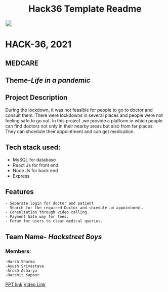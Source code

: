 <h1 align="center">Hack36 Template Readme</h1>
<p align="center">
</p>

<a href="https://hack36.com"> <img src="http://bit.ly/BuiltAtHack36" height=20px> </a>


# HACK-36, 2021

## MEDCARE

## Theme-_Life in a pandemic_


## Project Description
During the lockdown, it was not feasible for people to go to doctor and consult them. There were lockdowns in several places and people were not feeling safe to go out. In this project ,we provide a platform in which people can find doctors not only in their nearby areas but also from far places. They can shcedule their appointment and can get medication.

## Tech stack used:
- MySQL for database
- React Js for front end
- Node Js for back end
- Express

## Features
```
- Separate login for doctor and patient
- Search for the required Doctor and shcedule an appointment.
- Consultation through video calling.
- Payment Gate way for fees.
- Forum for users to clear medical queries.
```

## Team Name- _Hackstreet Boys_
### Members:
```
-Harsh Sharma
-Ayush Srivastava
-Arush Acharya
-Harshit Kapoor
```

[PPT link](https://drive.google.com/file/d/1TR6sZEIF21txIvTzMjQvnZMm-JY03pht/view?usp=sharing)
[Video Link](https://drive.google.com/file/d/1njqcVdgWPrBsVk96Uu1f4HBEOklyAhaW/view?usp=sharing)
